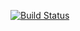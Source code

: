 [![Build Status](https://travis-ci.com/Chad-Mowbray/sampleapp2.svg?branch=master)](https://travis-ci.com/Chad-Mowbray/sampleapp2)